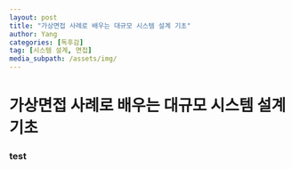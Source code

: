```yaml
---
layout: post
title: "가상면접 사례로 배우는 대규모 시스템 설계 기초"
author: Yang
categories: [독후감]
tag: [시스템 설계, 면접]
media_subpath: /assets/img/
---
```


# 가상면접 사례로 배우는 대규모 시스템 설계 기초

### test 